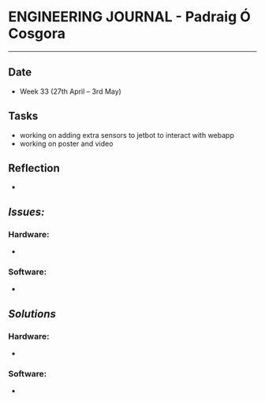 
# **ENGINEERING JOURNAL - Padraig Ó Cosgora**
----------------------------------------------------------------------

## **Date**
-	Week 33 (27th April – 3rd May)

## **Tasks**
- working on adding extra sensors to jetbot to interact with webapp
- working on poster and video

## **Reflection**
-

## **_Issues:_**

### **Hardware:**
-	

### **Software:**
-	

## **_Solutions_**

### **Hardware:**
-	


### **Software:**
-	
